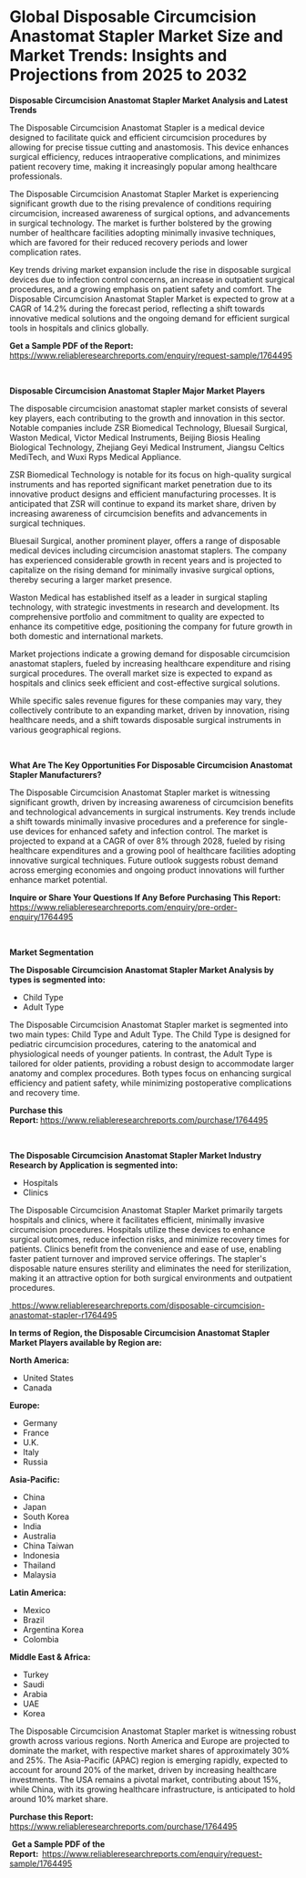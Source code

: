 <p><h1>Global Disposable Circumcision Anastomat Stapler Market Size and Market Trends: Insights and Projections from 2025 to 2032</h1></p><p><strong>Disposable Circumcision Anastomat Stapler Market Analysis and Latest Trends</strong></p>
<p><p>The Disposable Circumcision Anastomat Stapler is a medical device designed to facilitate quick and efficient circumcision procedures by allowing for precise tissue cutting and anastomosis. This device enhances surgical efficiency, reduces intraoperative complications, and minimizes patient recovery time, making it increasingly popular among healthcare professionals.</p><p>The Disposable Circumcision Anastomat Stapler Market is experiencing significant growth due to the rising prevalence of conditions requiring circumcision, increased awareness of surgical options, and advancements in surgical technology. The market is further bolstered by the growing number of healthcare facilities adopting minimally invasive techniques, which are favored for their reduced recovery periods and lower complication rates.</p><p>Key trends driving market expansion include the rise in disposable surgical devices due to infection control concerns, an increase in outpatient surgical procedures, and a growing emphasis on patient safety and comfort. The Disposable Circumcision Anastomat Stapler Market is expected to grow at a CAGR of 14.2% during the forecast period, reflecting a shift towards innovative medical solutions and the ongoing demand for efficient surgical tools in hospitals and clinics globally.</p></p>
<p><strong>Get a Sample PDF of the Report:&nbsp;</strong> <a href="https://www.reliableresearchreports.com/enquiry/request-sample/1764495?utm_campaign=2395&utm_medium=2&utm_source=Github&utm_content=ia&utm_term=14042025&utm_id=disposable-circumcision-anastomat-stapler">https://www.reliableresearchreports.com/enquiry/request-sample/1764495</a></p>
<p>&nbsp;</p>
<p><strong>Disposable Circumcision Anastomat Stapler Major Market Players</strong></p>
<p><p>The disposable circumcision anastomat stapler market consists of several key players, each contributing to the growth and innovation in this sector. Notable companies include ZSR Biomedical Technology, Bluesail Surgical, Waston Medical, Victor Medical Instruments, Beijing Biosis Healing Biological Technology, Zhejiang Geyi Medical Instrument, Jiangsu Celtics MediTech, and Wuxi Ryps Medical Appliance.</p><p>ZSR Biomedical Technology is notable for its focus on high-quality surgical instruments and has reported significant market penetration due to its innovative product designs and efficient manufacturing processes. It is anticipated that ZSR will continue to expand its market share, driven by increasing awareness of circumcision benefits and advancements in surgical techniques.</p><p>Bluesail Surgical, another prominent player, offers a range of disposable medical devices including circumcision anastomat staplers. The company has experienced considerable growth in recent years and is projected to capitalize on the rising demand for minimally invasive surgical options, thereby securing a larger market presence.</p><p>Waston Medical has established itself as a leader in surgical stapling technology, with strategic investments in research and development. Its comprehensive portfolio and commitment to quality are expected to enhance its competitive edge, positioning the company for future growth in both domestic and international markets.</p><p>Market projections indicate a growing demand for disposable circumcision anastomat staplers, fueled by increasing healthcare expenditure and rising surgical procedures. The overall market size is expected to expand as hospitals and clinics seek efficient and cost-effective surgical solutions.</p><p>While specific sales revenue figures for these companies may vary, they collectively contribute to an expanding market, driven by innovation, rising healthcare needs, and a shift towards disposable surgical instruments in various geographical regions.</p></p>
<p>&nbsp;</p>
<p><strong>What Are The Key Opportunities For Disposable Circumcision Anastomat Stapler Manufacturers?</strong></p>
<p><p>The Disposable Circumcision Anastomat Stapler market is witnessing significant growth, driven by increasing awareness of circumcision benefits and technological advancements in surgical instruments. Key trends include a shift towards minimally invasive procedures and a preference for single-use devices for enhanced safety and infection control. The market is projected to expand at a CAGR of over 8% through 2028, fueled by rising healthcare expenditures and a growing pool of healthcare facilities adopting innovative surgical techniques. Future outlook suggests robust demand across emerging economies and ongoing product innovations will further enhance market potential.</p></p>
<p><strong>Inquire or Share Your Questions If Any Before Purchasing This Report:</strong> <a href="https://www.reliableresearchreports.com/enquiry/pre-order-enquiry/1764495?utm_campaign=2395&utm_medium=2&utm_source=Github&utm_content=ia&utm_term=14042025&utm_id=disposable-circumcision-anastomat-stapler">https://www.reliableresearchreports.com/enquiry/pre-order-enquiry/1764495</a></p>
<p>&nbsp;</p>
<p><strong>Market Segmentation</strong></p>
<p><strong>The Disposable Circumcision Anastomat Stapler Market Analysis by types is segmented into:</strong></p>
<p><ul><li>Child Type</li><li>Adult Type</li></ul></p>
<p><p>The Disposable Circumcision Anastomat Stapler market is segmented into two main types: Child Type and Adult Type. The Child Type is designed for pediatric circumcision procedures, catering to the anatomical and physiological needs of younger patients. In contrast, the Adult Type is tailored for older patients, providing a robust design to accommodate larger anatomy and complex procedures. Both types focus on enhancing surgical efficiency and patient safety, while minimizing postoperative complications and recovery time.</p></p>
<p><strong>Purchase this Report:&nbsp;</strong><a href="https://www.reliableresearchreports.com/purchase/1764495?utm_campaign=2395&utm_medium=2&utm_source=Github&utm_content=ia&utm_term=14042025&utm_id=disposable-circumcision-anastomat-stapler">https://www.reliableresearchreports.com/purchase/1764495</a></p>
<p>&nbsp;</p>
<p><strong>The Disposable Circumcision Anastomat Stapler Market Industry Research by Application is segmented into:</strong></p>
<p><ul><li>Hospitals</li><li>Clinics</li></ul></p>
<p><p>The Disposable Circumcision Anastomat Stapler Market primarily targets hospitals and clinics, where it facilitates efficient, minimally invasive circumcision procedures. Hospitals utilize these devices to enhance surgical outcomes, reduce infection risks, and minimize recovery times for patients. Clinics benefit from the convenience and ease of use, enabling faster patient turnover and improved service offerings. The stapler's disposable nature ensures sterility and eliminates the need for sterilization, making it an attractive option for both surgical environments and outpatient procedures.</p></p>
<p><a href="https://www.reliableresearchreports.com/disposable-circumcision-anastomat-stapler-r1764495?utm_campaign=2395&utm_medium=2&utm_source=Github&utm_content=ia&utm_term=14042025&utm_id=disposable-circumcision-anastomat-stapler">&nbsp;https://www.reliableresearchreports.com/disposable-circumcision-anastomat-stapler-r1764495</a></p>
<p><strong>In terms of Region, the Disposable Circumcision Anastomat Stapler Market Players available by Region are:</strong></p>
<p>
    <p> <strong> North America: </strong>
        <ul>
            <li>United States</li>
            <li>Canada</li>
        </ul>
        </p> 
    <p> <strong> Europe: </strong>
        <ul>
            <li>Germany</li>
            <li>France</li>
            <li>U.K.</li>
            <li>Italy</li>
            <li>Russia</li>
        </ul>
        </p> 
    <p> <strong> Asia-Pacific: </strong>
        <ul>
            <li>China</li>
            <li>Japan</li>
            <li>South Korea</li>
            <li>India</li>
            <li>Australia</li>
            <li>China Taiwan</li>
            <li>Indonesia</li>
            <li>Thailand</li>
            <li>Malaysia</li>
        </ul>
        </p> 
    <p> <strong> Latin America: </strong>
        <ul>
            <li>Mexico</li>
            <li>Brazil</li>
            <li>Argentina Korea</li>
            <li>Colombia</li>
        </ul>
        </p> 
    <p> <strong> Middle East & Africa: </strong>
        <ul>
            <li>Turkey</li>
            <li>Saudi</li>
            <li>Arabia</li>
            <li>UAE</li>
            <li>Korea</li>
        </ul>
    </p>
    </p>
<p><p>The Disposable Circumcision Anastomat Stapler market is witnessing robust growth across various regions. North America and Europe are projected to dominate the market, with respective market shares of approximately 30% and 25%. The Asia-Pacific (APAC) region is emerging rapidly, expected to account for around 20% of the market, driven by increasing healthcare investments. The USA remains a pivotal market, contributing about 15%, while China, with its growing healthcare infrastructure, is anticipated to hold around 10% market share.</p></p>
<p><strong>Purchase this Report: </strong><a href="https://www.reliableresearchreports.com/purchase/1764495?utm_campaign=2395&utm_medium=2&utm_source=Github&utm_content=ia&utm_term=14042025&utm_id=disposable-circumcision-anastomat-stapler">https://www.reliableresearchreports.com/purchase/1764495</a></p>
<p>&nbsp;<strong>Get a Sample PDF of the Report:&nbsp;&nbsp;</strong><a href="https://www.reliableresearchreports.com/enquiry/request-sample/1764495?utm_campaign=2395&utm_medium=2&utm_source=Github&utm_content=ia&utm_term=14042025&utm_id=disposable-circumcision-anastomat-stapler">https://www.reliableresearchreports.com/enquiry/request-sample/1764495</a></p>
<p><strong></strong></p>
<p><p></p><p></p><p></p></p>